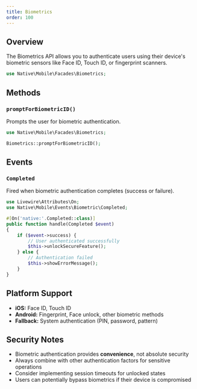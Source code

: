 ```yaml
---
title: Biometrics
order: 100
---
```


## Overview

The Biometrics API allows you to authenticate users using their device's biometric sensors like Face ID, Touch ID, or
fingerprint scanners.

```php
use Native\Mobile\Facades\Biometrics;
```

## Methods

### `promptForBiometricID()`

Prompts the user for biometric authentication.

```php
use Native\Mobile\Facades\Biometrics;

Biometrics::promptForBiometricID();
```

## Events

### `Completed`

Fired when biometric authentication completes (success or failure).

```php
use Livewire\Attributes\On;
use Native\Mobile\Events\Biometric\Completed;

#[On('native:'.Completed::class)]
public function handle(Completed $event)
{
    if ($event->success) {
        // User authenticated successfully
        $this->unlockSecureFeature();
    } else {
        // Authentication failed
        $this->showErrorMessage();
    }
}
```

## Platform Support

- **iOS:** Face ID, Touch ID
- **Android:** Fingerprint, Face unlock, other biometric methods
- **Fallback:** System authentication (PIN, password, pattern)

## Security Notes

- Biometric authentication provides **convenience**, not absolute security
- Always combine with other authentication factors for sensitive operations
- Consider implementing session timeouts for unlocked states
- Users can potentially bypass biometrics if their device is compromised
